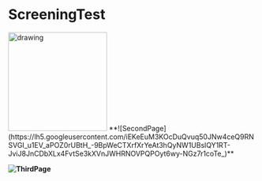 # ScreeningTest


<img src="https://lh5.googleusercontent.com/iEKeEuM3KOcDuQvuq50JNw4ceQ9RNSVGI_u1EV_aPOZ0rUBtH_-9BpWeCTXrfXrYeAt3hQyNW1UBslQY1RT-JviJ8JnCDbXLx4FvtSe3kXVnJWHRNOVPQPOyt6wy-NGz7r1coTe_" alt="drawing" width="200"/>
**![SecondPage](https://lh5.googleusercontent.com/iEKeEuM3KOcDuQvuq50JNw4ceQ9RNSVGI_u1EV_aPOZ0rUBtH_-9BpWeCTXrfXrYeAt3hQyNW1UBslQY1RT-JviJ8JnCDbXLx4FvtSe3kXVnJWHRNOVPQPOyt6wy-NGz7r1coTe_)**

**![ThirdPage](https://lh4.googleusercontent.com/1jz0SI5Pc1dxoFcnth9Yo-MGjAeIQG4gIJ8SVFZDas5rEU06ufunYINPE0brbWgzUuZ6jJcZLv-exy8Mssn_2VwnAwCni4zM2a8MC6UhgkEHuN97WJiC7lB92tXISEtrK5H2PUv1)**

